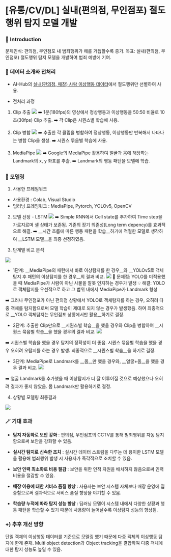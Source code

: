 # [유통/CV/DL] 실내(편의점, 무인점포) 절도행위 탐지 모델 개발

### 📖 Introduction
문제인식: 편의점, 무인점포 내 범죄행위가 해를 거듭할수록 증가.
목표: 실내(편의점, 무인점포) 절도행위 탐지 모델을 개발하여 범죄 예방에 기여.


### 📎 데이터 소개와 전처리

- AI-Hub의 [실내(편의점, 매장) 사람 이상행동 데이터](https://www.aihub.or.kr/aihubdata/data/view.do?currMenu=&topMenu=&aihubDataSe=data&dataSetSn=71550)에서 절도행위만 선별하여 사용.

- 전처리 과정

1. Clip 추출
![](https://velog.velcdn.com/images/hsty94/post/76ee081a-f73f-4cbd-aaf3-bbea3675537e/image.png)
➡️ 1분(180fps)의 영상에서 정상행동과 이상행동을 50:50 비율로 10초(30fps) Clip 추출.
➡️ 각 Clip은 시퀀스별 학습에 사용.

2. Clip 병합
![](https://velog.velcdn.com/images/hsty94/post/521fa43a-bf94-4674-9c0b-fdd6fc378436/image.png)
➡️ 추출한 각 클립을 병합하여 정상행동, 이상행동만 반복해서 나타나는 병합 Clip을 생성.
➡️ 시퀀스 묶음별 학습에 사용.

3. MediaPipe
![](https://velog.velcdn.com/images/hsty94/post/a2e85136-bae0-4451-acc7-36b6b83a3951/image.png)
➡️ Google의 MediaPipe 활용하여 얼굴과 몸에 해당하는 Landmark의 x, y 좌표를 추출.
➡️ Landmark의 행동 패턴을 모델에 학습.


### 🤖 모델링

1. 사용한 프레임워크
- 사용환경 : Colab, Visual Studio
- 딥러닝 프레임워크 : MediaPipe, Pytorch, YOLOv5, OpenCV

2. 모델 선정 - LSTM
![](https://velog.velcdn.com/images/hsty94/post/62270540-e439-440f-9666-1962bed1531d/image.png)
➡️ Simple RNN에서 Cell state를 추가하여 Time step을 가로지르며 셀 상태가 보존됨. 기존의 장기 의존성(Long term depency)를 효과적으로 해결.
➡️ __시간 흐름에 따른 행동 패턴을 학습__하기에 적절한 모델로 생각하여 __LSTM 모델__을 최종 선정하였음.

3. 단계별 비교 분석

![](https://velog.velcdn.com/images/hsty94/post/f4f613c1-b494-414c-bf0f-16457dead620/image.png)

- 1단계: __MediaPipe의 패턴에서 바로 이상탐지를 한 경우__와 __YOLOv5로 객체탐지 후 패턴의 이상탐지를 한 경우__의 결과 비교.
![](https://velog.velcdn.com/images/hsty94/post/8b5113eb-66f9-432a-aa89-43f80a327c3b/image.png)
🤔 문제점: YOLO를 미적용했을 때 MediaPipe가 사람이 아닌 사물을 잘못 인지하는 경우가 발생
💡 해결: YOLO로 객체탐지를 우선적으로 하고 그 범위 내에서 MediaPipe가 Landmark 형성

➡️ 그러나 무인점포가 아닌 편의점 상황에서 YOLO로 객체탐지를 하는 경우, 오히려 다중 객체를 탐지함으로써 모델 학습이 제대로 되지 않는 경우가 발생했음. 하여 최종적으로 __YOLO 객체탐지는 무인점포 상황에서만 활용__하기로 결정.

- 2단계: 추출한 Clip만으로 __시퀀스별 학습__을 했을 경우와 Clip을 병합하여 __시퀀스 묶음별 학습__을 했을 경우의 결과 비교.
![](https://velog.velcdn.com/images/hsty94/post/f42f20bc-013d-4caf-99d8-3291492f386c/image.png)

➡️ 시퀀스별 학습을 했을 경우 탐지의 정확성이 더 좋음. 시퀀스 묶음별 학습을 했을 경우 오히려 오탐지를 하는 경우 발생. 최종적으로 __시퀀스별 학습__을 하기로 결정.

- 3단계: MediaPipe로 Landmark를 __몸__만 했을 경우와, __얼굴+몸__을 했을 경우 결과 비교.
![](https://velog.velcdn.com/images/hsty94/post/0c6767d7-7dec-4576-b1ad-dd4582cdfe80/image.png)

➡️ 얼굴 Landmark를 추가했을 때 이상탐지가 더 잘 이루어질 것으로 예상했으나 오히려 결과가 좋지 않았음. 몸 Landmark만 활용하기로 결정.

4. 상황별 모델링 최종결과

![](https://velog.velcdn.com/images/hsty94/post/94daefae-241f-49ac-a738-be3ad8cf033e/image.png)

### 🪄 기대 효과

- __탐지 자동화로 보안 강화__ : 편의점, 무인점포의 CCTV를 통해 범죄행위를 자동 탐지함으로써 보안을 강화할 수 있음.

- __실시간 탐지로 신속한 조치__ : 실시간 데이터 스트림을 다루는 데 용이한 LSTM 모델을 활용해 범죄행위 발생 시 사용자가 즉각적으로 조치할 수 있음.

- __보안 인력 최소화로 비용 절감__ : 보안을 위한 인적 자원을 배치하지 않음으로써 인력 비용을 절감할 수 있음.

- __매장 이용에 대한 서비스 품질 향상__ : 사용자는 보안 시스템 자체보다 매장 운영에 집중함으로써 결과적으로 서비스 품질 향상을 야기할 수 있음.

- __학습량 누적에 따라 탐지 성능 향상__ : 딥러닝 모델이 시스템 내에서 다양한 상황과 행동 패턴을 학습할 수 있기 때문에 사용량이 늘어날수록 이상탐지 성능의 향상됨.

### +) 추후 개선 방향

단일 객체의 이상행동 데이터를 기준으로 모델링 했기 때문에 다중 객체의 이상행동 탐지에 한계 존재. Multi object detection과 Object tracking을 결합하여 다중 객체에 대한 탐지 성능도 높일 수 있음.
